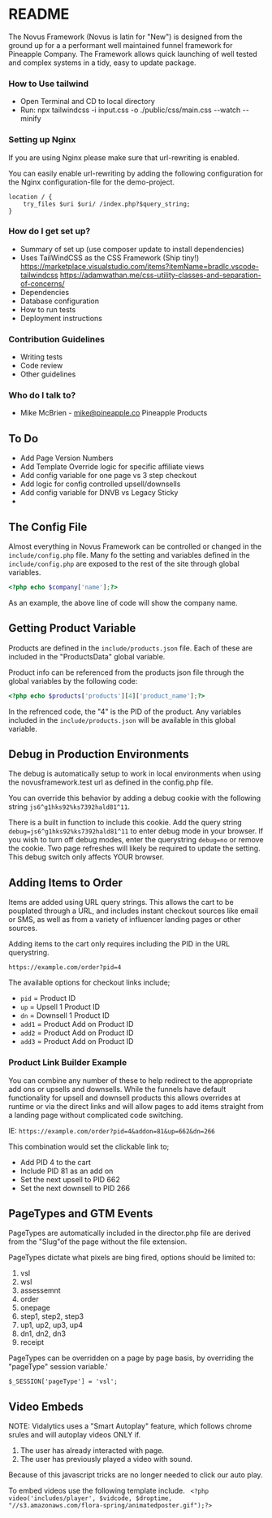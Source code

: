 # README

The Novus Framework (Novus is latin for "New") is designed from the ground up for a a performant well maintained funnel framework for Pineapple Company. The Framework allows quick launching of well tested
and complex systems in a tidy, easy to update package.

### How to Use tailwind

- Open Terminal and CD to local directory
- Run: npx tailwindcss -i input.css -o ./public/css/main.css --watch --minify

### Setting up Nginx

If you are using Nginx please make sure that url-rewriting is enabled.

You can easily enable url-rewriting by adding the following configuration for the Nginx configuration-file for the demo-project.

```
location / {
    try_files $uri $uri/ /index.php?$query_string;
}
```

### How do I get set up?

- Summary of set up (use composer update to install dependencies)
- Uses TailWindCSS as the CSS Framework (Ship tiny!)
  https://marketplace.visualstudio.com/items?itemName=bradlc.vscode-tailwindcss
  https://adamwathan.me/css-utility-classes-and-separation-of-concerns/
- Dependencies
- Database configuration
- How to run tests
- Deployment instructions

### Contribution Guidelines

- Writing tests
- Code review
- Other guidelines

### Who do I talk to?

- Mike McBrien - mike@pineapple.co Pineapple Products


## To Do

- Add Page Version Numbers
- Add Template Override logic for specific affiliate views
- Add config variable for one page vs 3 step checkout
- Add logic for config controlled upsell/downsells
- Add config variable for DNVB vs Legacy Sticky
-

## The Config File
Almost everything in Novus Framework can be controlled or changed in the `include/config.php` file. Many fo the setting and variables defined in the
`include/config.php` are exposed to the rest of the site through global variables.

```php
<?php echo $company['name'];?>
```

As an example, the above line of code will show the company name.

## Getting Product Variable

Products are defined in the `include/products.json` file. Each of these are included in the "ProductsData" global variable.

Product info can be referenced from the products json file through the global variables by the following code:
```php
<?php echo $products['products'][4]['product_name'];?>
```

In the refrenced code, the "4" is the PID of the product. Any variables included in the `include/products.json` will be available in this global variable.

## Debug in Production Environments
The debug is automatically setup to work in local environments when using the novusframework.test url as defined in the config.php file.

You can override this behavior by adding a debug cookie with the following string `js6^g1hks92%ks7392hald81^11`.

There is a built in function to include this cookie. Add the query string `debug=js6^g1hks92%ks7392hald81^11` to enter debug mode in your browser. If you wish to turn off debug modes, enter the querystring `debug=no` or remove the cookie. Two page refreshes will likely be required to update the setting. This debug switch only affects YOUR browser.

## Adding Items to Order

Items are added using URL query strings. This allows the cart to be pouplated through a URL, and includes instant checkout sources
like email or SMS, as well as from a variety of influencer landing pages or other sources.

Adding items to the cart only requires including the PID in the URL querystring.

`https://example.com/order?pid=4`

The available options for checkout links include;

- `pid` = Product ID
- `up` = Upsell 1 Product ID
- `dn` = Downsell 1 Product ID
- `add1` = Product Add on Product ID
- `add2` = Product Add on Product ID
- `add3` = Product Add on Product ID

### Product Link Builder Example

You can combine any number of these to help redirect to the appropriate add ons or upsells and downsells.
While the funnels have default functionality for upsell and downsell products
this allows overrides at runtime or via the direct links and will allow
pages to add items straight from a landing page without complicated code switching.

IE: `https://example.com/order?pid=4&addon=81&up=662&dn=266`

This combination would set the clickable link to;
- Add PID 4 to the cart
- Include PID 81 as an add on
- Set the next upsell to PID 662
- Set the next downsell to PID 266

## PageTypes and GTM Events
PageTypes are automatically included in the director.php file are derived from the
"Slug"of the page without the file extension.

PageTypes dictate what pixels are bing fired, options should be limited to:

  1. vsl
  2. wsl
  3. assessemnt
  4. order
  5. onepage
  6. step1, step2, step3
  7. up1, up2, up3, up4
  8. dn1, dn2, dn3
  9. receipt

PageTypes can be overridden on a page by page basis, by overriding the "pageType" session variable.'

```$_SESSION['pageType'] = 'vsl';```

## Video Embeds
NOTE: Vidalytics uses a "Smart Autoplay" feature, which follows chrome srules and will autoplay videos ONLY if.
1. The user has already interacted with page.
2. The user has previously played a video with sound.

Because of this javascript tricks are no longer needed to click our auto play.


To embed videos use the following template include.
``` <?php video('includes/player', $vidcode, $droptime, "//s3.amazonaws.com/flora-spring/animatedposter.gif");?>```







